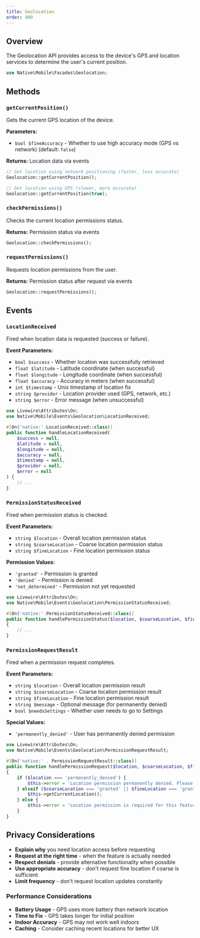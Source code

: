 ```yaml
---
title: Geolocation
order: 400
---
```


## Overview

The Geolocation API provides access to the device's GPS and location services to determine the user's current position.

```php
use Native\Mobile\Facades\Geolocation;
```

## Methods

### `getCurrentPosition()`

Gets the current GPS location of the device.

**Parameters:**
- `bool $fineAccuracy` - Whether to use high accuracy mode (GPS vs network) (default: `false`)

**Returns:** Location data via events

```php
// Get location using network positioning (faster, less accurate)
Geolocation::getCurrentPosition();

// Get location using GPS (slower, more accurate)
Geolocation::getCurrentPosition(true);
```

### `checkPermissions()`

Checks the current location permissions status.

**Returns:** Permission status via events

```php
Geolocation::checkPermissions();
```

### `requestPermissions()`

Requests location permissions from the user.

**Returns:** Permission status after request via events

```php
Geolocation::requestPermissions();
```

## Events

### `LocationReceived`

Fired when location data is requested (success or failure).

**Event Parameters:**
- `bool $success` - Whether location was successfully retrieved
- `float $latitude` - Latitude coordinate (when successful)
- `float $longitude` - Longitude coordinate (when successful)
- `float $accuracy` - Accuracy in meters (when successful)
- `int $timestamp` - Unix timestamp of location fix
- `string $provider` - Location provider used (GPS, network, etc.)
- `string $error` - Error message (when unsuccessful)

```php
use Livewire\Attributes\On;
use Native\Mobile\Events\Geolocation\LocationReceived;

#[On('native:'.LocationReceived::class)]
public function handleLocationReceived(
    $success = null,
    $latitude = null,
    $longitude = null,
    $accuracy = null,
    $timestamp = null,
    $provider = null,
    $error = null
) {
    // ...
}
```

### `PermissionStatusReceived`

Fired when permission status is checked.

**Event Parameters:**
- `string $location` - Overall location permission status
- `string $coarseLocation` - Coarse location permission status  
- `string $fineLocation` - Fine location permission status

**Permission Values:**
- `'granted'` - Permission is granted
- `'denied'` - Permission is denied
- `'not_determined'` - Permission not yet requested

```php
use Livewire\Attributes\On;
use Native\Mobile\Events\Geolocation\PermissionStatusReceived;

#[On('native:'.PermissionStatusReceived::class)]
public function handlePermissionStatus($location, $coarseLocation, $fineLocation)
{
    // ...
}
```

### `PermissionRequestResult`

Fired when a permission request completes.

**Event Parameters:**
- `string $location` - Overall location permission result
- `string $coarseLocation` - Coarse location permission result
- `string $fineLocation` - Fine location permission result
- `string $message` - Optional message (for permanently denied)
- `bool $needsSettings` - Whether user needs to go to Settings

**Special Values:**
- `'permanently_denied'` - User has permanently denied permission

```php
use Livewire\Attributes\On;
use Native\Mobile\Events\Geolocation\PermissionRequestResult;

#[On('native:' . PermissionRequestResult::class)]
public function handlePermissionRequest($location, $coarseLocation, $fineLocation, $message = null, $needsSettings = null)
{
    if ($location === 'permanently_denied') {
        $this->error = 'Location permission permanently denied. Please enable in Settings.';
    } elseif ($coarseLocation === 'granted' || $fineLocation === 'granted') {
        $this->getCurrentLocation();
    } else {
        $this->error = 'Location permission is required for this feature.';
    }
}
```

## Privacy Considerations

- **Explain why** you need location access before requesting
- **Request at the right time** - when the feature is actually needed
- **Respect denials** - provide alternative functionality when possible
- **Use appropriate accuracy** - don't request fine location if coarse is sufficient
- **Limit frequency** - don't request location updates constantly

### Performance Considerations
- **Battery Usage** - GPS uses more battery than network location
- **Time to Fix** - GPS takes longer for initial position
- **Indoor Accuracy** - GPS may not work well indoors
- **Caching** - Consider caching recent locations for better UX

